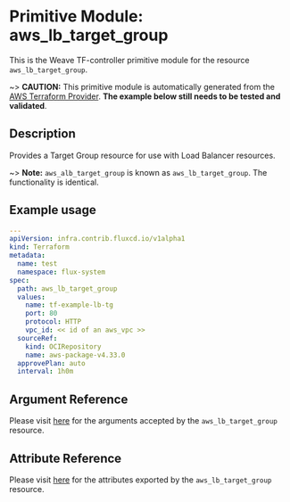 
# Primitive Module: aws_lb_target_group

This is the Weave TF-controller primitive module for the resource `aws_lb_target_group`.

~> **CAUTION:** This primitive module is automatically generated from the [AWS Terraform Provider](https://registry.terraform.io/providers/hashicorp/aws/latest/docs/resources/lb_target_group). **The example below still needs to be tested and validated**.

## Description

Provides a Target Group resource for use with Load Balancer resources.

~> **Note:** `aws_alb_target_group` is known as `aws_lb_target_group`. The functionality is identical.

## Example usage

```yaml
---
apiVersion: infra.contrib.fluxcd.io/v1alpha1
kind: Terraform
metadata:
  name: test
  namespace: flux-system
spec:
  path: aws_lb_target_group
  values:
    name: tf-example-lb-tg
    port: 80
    protocol: HTTP
    vpc_id: << id of an aws_vpc >>
  sourceRef:
    kind: OCIRepository
    name: aws-package-v4.33.0
  approvePlan: auto
  interval: 1h0m
```

## Argument Reference

Please visit [here](https://registry.terraform.io/providers/hashicorp/aws/latest/docs/resources/lb_target_group#argument-reference) for the arguments accepted by the `aws_lb_target_group` resource.

## Attribute Reference

Please visit [here](https://registry.terraform.io/providers/hashicorp/aws/latest/docs/resources/lb_target_group#attributes-reference) for the attributes exported by the `aws_lb_target_group` resource.
